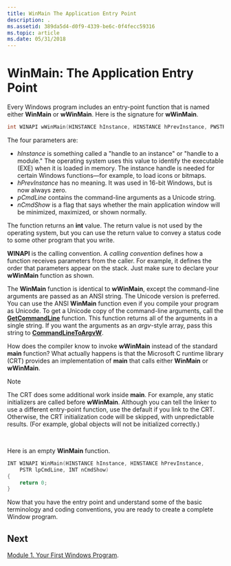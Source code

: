 ```yaml
---
title: WinMain The Application Entry Point
description: .
ms.assetid: 389da5d4-d0f9-4339-be6c-0f4fecc59316
ms.topic: article
ms.date: 05/31/2018
---
```


# WinMain: The Application Entry Point

Every Windows program includes an entry-point function that is named either **WinMain** or **wWinMain**. Here is the signature for **wWinMain**.


```C++
int WINAPI wWinMain(HINSTANCE hInstance, HINSTANCE hPrevInstance, PWSTR pCmdLine, int nCmdShow);
```



The four parameters are:

-   *hInstance* is something called a "handle to an instance" or "handle to a module." The operating system uses this value to identify the executable (EXE) when it is loaded in memory. The instance handle is needed for certain Windows functions—for example, to load icons or bitmaps.
-   *hPrevInstance* has no meaning. It was used in 16-bit Windows, but is now always zero.
-   *pCmdLine* contains the command-line arguments as a Unicode string.
-   *nCmdShow* is a flag that says whether the main application window will be minimized, maximized, or shown normally.

The function returns an **int** value. The return value is not used by the operating system, but you can use the return value to convey a status code to some other program that you write.

**WINAPI** is the calling convention. A *calling convention* defines how a function receives parameters from the caller. For example, it defines the order that parameters appear on the stack. Just make sure to declare your **wWinMain** function as shown.

The **WinMain** function is identical to **wWinMain**, except the command-line arguments are passed as an ANSI string. The Unicode version is preferred. You can use the ANSI **WinMain** function even if you compile your program as Unicode. To get a Unicode copy of the command-line arguments, call the [**GetCommandLine**](/windows/desktop/api/processenv/nf-processenv-getcommandlinea) function. This function returns all of the arguments in a single string. If you want the arguments as an *argv*-style array, pass this string to [**CommandLineToArgvW**](/windows/desktop/api/shellapi/nf-shellapi-commandlinetoargvw).

How does the compiler know to invoke **wWinMain** instead of the standard **main** function? What actually happens is that the Microsoft C runtime library (CRT) provides an implementation of **main** that calls either **WinMain** or **wWinMain**.

> [!Note]  
> The CRT does some additional work inside **main**. For example, any static initializers are called before **wWinMain**. Although you can tell the linker to use a different entry-point function, use the default if you link to the CRT. Otherwise, the CRT initialization code will be skipped, with unpredictable results. (For example, global objects will not be initialized correctly.)

 

Here is an empty **WinMain** function.


```C++
INT WINAPI WinMain(HINSTANCE hInstance, HINSTANCE hPrevInstance,
    PSTR lpCmdLine, INT nCmdShow)
{
    return 0;
}
```



Now that you have the entry point and understand some of the basic terminology and coding conventions, you are ready to create a complete Window program.

## Next

[Module 1. Your First Windows Program](your-first-windows-program.md).

 

 
